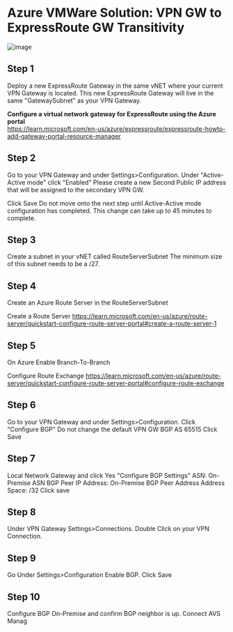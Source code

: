 # Azure VMWare Solution: VPN GW to ExpressRoute GW Transitivity
![image](https://user-images.githubusercontent.com/97964083/214078217-86c26773-6339-4ea3-a1ca-0f35291b25ea.png)

## Step 1
Deploy a new ExpressRoute Gateway in the same vNET where your current VPN Gateway is located. This new ExpressRoute Gateway will live in the same "GatewaySubnet" as your VPN Gateway.  

**Configure a virtual network gateway for ExpressRoute using the Azure portal**  
https://learn.microsoft.com/en-us/azure/expressroute/expressroute-howto-add-gateway-portal-resource-manager  

## Step 2
Go to your VPN Gateway and under Settings>Configuration. 
Under "Active-Active mode" click "Enabled" 
Please create a new Second Public IP address that will be assigned to the secondary VPN GW.
	
Click Save
Do not move onto the next step until Active-Active mode configuration has completed. This change can take up to 45 minutes to complete. 
	
	
## Step 3
Create a subnet in your vNET called RouteServerSubnet The minimum size of this subnet needs to be a /27. 

## Step 4
Create an Azure Route Server in the RouteServerSubnet
	
Create a Route Server
https://learn.microsoft.com/en-us/azure/route-server/quickstart-configure-route-server-portal#create-a-route-server-1

## Step 5
On Azure Enable Branch-To-Branch

Configure Route Exchange
https://learn.microsoft.com/en-us/azure/route-server/quickstart-configure-route-server-portal#configure-route-exchange
	
## Step 6	
Go to your VPN Gateway and under Settings>Configuration. 
	Click "Configure BGP"
	Do not change the default VPN GW BGP AS 65515
	Click Save

## Step 7
Local Network Gateway and click Yes "Configure BGP Settings"
	ASN: On-Premise ASN
	BGP Peer IP Address: On-Premise BGP Peer Address
	Address Space: /32
	Click save

## Step 8
Under VPN Gateway Settings>Connections. Double Click on your VPN Connection. 

## Step 9
Go Under Settings>Configuration Enable BGP. 
Click Save

## Step 10
Configure BGP On-Premise and confirm BGP neighbor is up.
Connect AVS Manag

